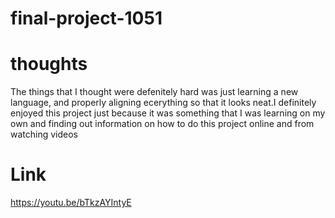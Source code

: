 # final-project-1051

# thoughts
The things that I thought were defenitely hard was just learning a new language, and properly
aligning ecerything so that it looks neat.I definitely enjoyed this project just because it was
something that I was learning on my own and finding out information on how to do this project online and from 
watching videos
# Link
https://youtu.be/bTkzAYIntyE
